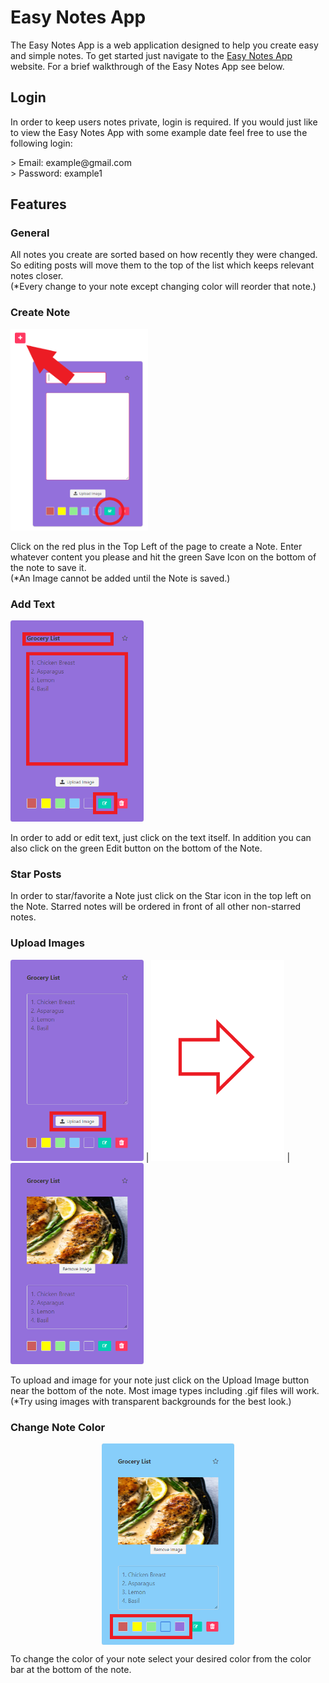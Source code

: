 # Easy Notes App 
<p>The Easy Notes App is a web application designed to help you create easy and simple notes. To get started just navigate to the <a href="https://www.google.com">Easy Notes App</a> website. For a brief walkthrough of the Easy Notes App see below.</p>

## Login 
<p>In order to keep users notes private, login is required. If you would just like to view the Easy Notes App with some example date feel free to use the following login:</p>
> Email: example@gmail.com <br>
> Password: example1

## Features 

### General
<p>All notes you create are sorted based on how recently they were changed. So editing posts will move them to the top of the list which keeps relevant notes closer.<br> 
(*Every change to your note except changing color will reorder that note.)</p>

### Create Note 
<img height="322" class="center" src="./Images for Readme/new_note.png">
<p>Click on the red plus in the Top Left of the page to create a Note. Enter whatever content you please and hit the green Save Icon on the bottom of the note to save it.<br> 
(*An Image cannot be added until the Note is saved.)</p>

### Add Text 
<img height="322" class="center" src="./Images for Readme/note_text.png">
<p>In order to add or edit text, just click on the text itself. In addition you can also click on the green Edit button on the bottom of the Note.</p>

### Star Posts           
<p>In order to star/favorite a Note just click on the Star icon in the top left on the Note. Starred notes will be ordered in front of all other non-starred notes.</p>

### Upload Images
<img height="322" class="center" src="./Images for Readme/note_image_1.png"> | <img height="322" style="margin: auto;" src="./Images for Readme/red_arrow.png"> | <img height="322" style="margin: auto;" src="./Images for Readme/note_image.png">
<p>To upload and image for your note just click on the Upload Image button near the bottom of the note. Most image types including .gif files will work.<br>
(*Try using images with transparent backgrounds for the best look.)</p>

### Change Note Color 
<img height="322" style="display: block; margin: auto;" src="./Images for Readme/note_color.png">
<p>To change the color of your note select your desired color from the color bar at the bottom of the note.</p>
